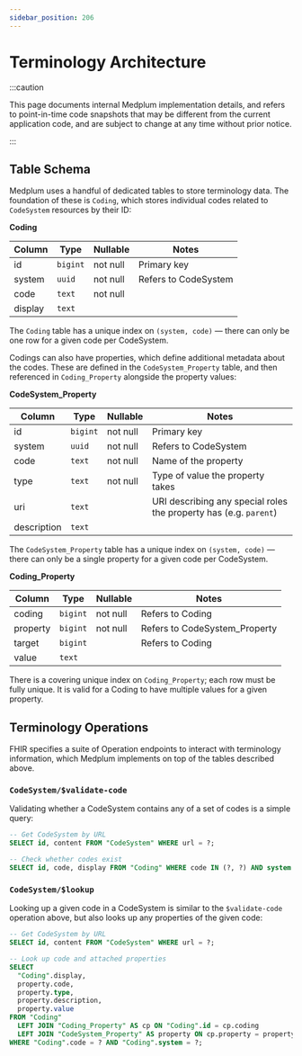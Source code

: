 ```yaml
---
sidebar_position: 206
---
```


# Terminology Architecture

:::caution

This page documents internal Medplum implementation details, and refers to point-in-time code snapshots that may be
different from the current application code, and are subject to change at any time without prior notice.

:::

## Table Schema

Medplum uses a handful of dedicated tables to store terminology data. The foundation of these is `Coding`, which stores
individual codes related to `CodeSystem` resources by their ID:

**Coding**

| Column  | Type     | Nullable | Notes                |
| ------- | -------- | -------- | -------------------- |
| id      | `bigint` | not null | Primary key          |
| system  | `uuid`   | not null | Refers to CodeSystem |
| code    | `text`   | not null |                      |
| display | `text`   |          |                      |

The `Coding` table has a unique index on `(system, code)` — there can only be one row for a given code per CodeSystem.

Codings can also have properties, which define additional metadata about the codes. These are defined in the
`CodeSystem_Property` table, and then referenced in `Coding_Property` alongside the property values:

**CodeSystem_Property**

| Column      | Type     | Nullable | Notes                                                             |
| ----------- | -------- | -------- | ----------------------------------------------------------------- |
| id          | `bigint` | not null | Primary key                                                       |
| system      | `uuid`   | not null | Refers to CodeSystem                                              |
| code        | `text`   | not null | Name of the property                                              |
| type        | `text`   | not null | Type of value the property takes                                  |
| uri         | `text`   |          | URI describing any special roles the property has (e.g. `parent`) |
| description | `text`   |          |                                                                   |

The `CodeSystem_Property` table has a unique index on `(system, code)` — there can only be a single property for a given
code per CodeSystem.

**Coding_Property**

| Column   | Type     | Nullable | Notes                         |
| -------- | -------- | -------- | ----------------------------- |
| coding   | `bigint` | not null | Refers to Coding              |
| property | `bigint` | not null | Refers to CodeSystem_Property |
| target   | `bigint` |          | Refers to Coding              |
| value    | `text`   |          |                               |

There is a covering unique index on `Coding_Property`; each row must be fully unique. It is valid for a Coding to have
multiple values for a given property.

## Terminology Operations

FHIR specifies a suite of Operation endpoints to interact with terminology information, which Medplum implements on top
of the tables described above.

### `CodeSystem/$validate-code`

Validating whether a CodeSystem contains any of a set of codes is a simple query:

```sql
-- Get CodeSystem by URL
SELECT id, content FROM "CodeSystem" WHERE url = ?;

-- Check whether codes exist
SELECT id, code, display FROM "Coding" WHERE code IN (?, ?) AND system = ?;
```

### `CodeSystem/$lookup`

Looking up a given code in a CodeSystem is similar to the `$validate-code` operation above, but also looks up any
properties of the given code:

```sql
-- Get CodeSystem by URL
SELECT id, content FROM "CodeSystem" WHERE url = ?;

-- Look up code and attached properties
SELECT
  "Coding".display,
  property.code,
  property.type,
  property.description,
  property.value
FROM "Coding"
  LEFT JOIN "Coding_Property" AS cp ON "Coding".id = cp.coding
  LEFT JOIN "CodeSystem_Property" AS property ON cp.property = property.id
WHERE "Coding".code = ? AND "Coding".system = ?;
```
